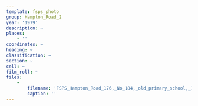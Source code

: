 ```yaml
---
template: fsps_photo
group: Hampton_Road_2
year: '1979'
description: ~
places:
    - ''
coordinates: ~
heading: ~
classification: ~
section: ~
cell: ~
film_roll: ~
files:
    -
        filename: 'FSPS_Hampton_Road_176,_No_184,_old_primary_school,_18-H-13,_1979.png'
        caption: ''
---
```


